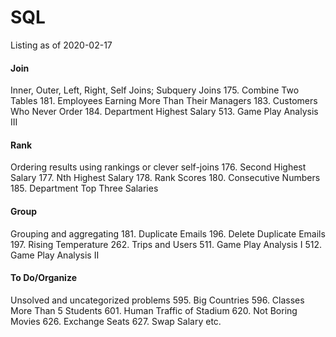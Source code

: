 # SQL
Listing as of 2020-02-17

#### Join
Inner, Outer, Left, Right, Self Joins; Subquery Joins
175. Combine Two Tables
181. Employees Earning More Than Their Managers
183. Customers Who Never Order
184. Department Highest Salary
513. Game Play Analysis III

#### Rank
Ordering results using rankings or clever self-joins
176. Second Highest Salary
177. Nth Highest Salary
178. Rank Scores
180. Consecutive Numbers
185. Department Top Three Salaries

#### Group
Grouping and aggregating
181. Duplicate Emails
196. Delete Duplicate Emails
197. Rising Temperature
262. Trips and Users
511. Game Play Analysis I
512. Game Play Analysis II

#### To Do/Organize
Unsolved and uncategorized problems
595. Big Countries
596. Classes More Than 5 Students
601. Human Traffic of Stadium
620. Not Boring Movies
626. Exchange Seats
627. Swap Salary
etc.
